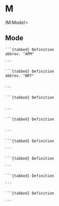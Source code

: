 # M

(M:Mode)=
## Mode
````{dropdown} Automated People Mover
```{tabbed} Definition
abbrev. "APM"

```
````
````{dropdown} Bus Rapid Transit
```{tabbed} Definition
abbrev. "BRT"


```
````
````{dropdown} Commuter Rail
```{tabbed} Definition


```
````
````{dropdown} Heavy Rail
```{tabbed} Definition


```
````
````{dropdown} Light Rail
```{tabbed} Definition

```
````
````{dropdown} Local Bus
```{tabbed} Definition

```
````
````{dropdown} Microtransit
```{tabbed} Definition

```
````
````{dropdown} Paratransit
```{tabbed} Definition

```
````
